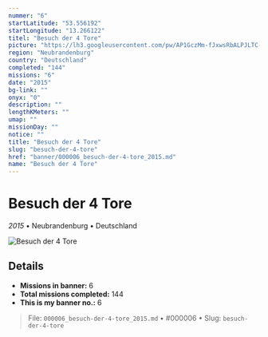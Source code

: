 ```yaml
---
nummer: "6"
startLatitude: "53.556192"
startLongitude: "13.266122"
titel: "Besuch der 4 Tore"
picture: "https://lh3.googleusercontent.com/pw/AP1GczMm-fJxwsRbALPJLTC-Zl7SMcFXyW54vRBOKRLjytSlbvXZOHFOvJf2RO5ujsN_LCxRAXQUK1c9Aya9tKaYogsDHBbRqNnXjjcam_-suxi7vAU7LV0G1px1zXPhXMESqFDIoOZeKnlGZ4Yfz7BAD3hygA"
region: "Neubrandenburg"
country: "Deutschland"
completed: "144"
missions: "6"
date: "2015"
bg-link: ""
onyx: "0"
description: ""
lengthKMeters: ""
umap: ""
missionDay: ""
notice: ""
title: "Besuch der 4 Tore"
slug: "besuch-der-4-tore"
href: "banner/000006_besuch-der-4-tore_2015.md"
name: "Besuch der 4 Tore"
---
```

# Besuch der 4 Tore

*2015* • Neubrandenburg • Deutschland

![Besuch der 4 Tore](https://lh3.googleusercontent.com/pw/AP1GczMm-fJxwsRbALPJLTC-Zl7SMcFXyW54vRBOKRLjytSlbvXZOHFOvJf2RO5ujsN_LCxRAXQUK1c9Aya9tKaYogsDHBbRqNnXjjcam_-suxi7vAU7LV0G1px1zXPhXMESqFDIoOZeKnlGZ4Yfz7BAD3hygA)



## Details

- **Missions in banner:** 6
- **Total missions completed:** 144
- **This is my banner no.:** 6






> File: `000006_besuch-der-4-tore_2015.md`
> • #000006
> • Slug: `besuch-der-4-tore`
